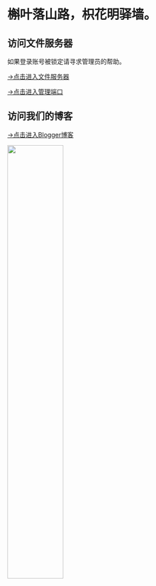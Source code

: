 # 槲叶落山路，枳花明驿墙。

## 访问文件服务器

如果登录账号被锁定请寻求管理员的帮助。

[→点击进入文件服务器](https://cloud.yingyingying.xyz:500)

[→点击进入管理端口](https://cloud.yingyingying.xyz:8888/cloud_settings.asp)

## 访问我们的博客

[→点击进入Blogger博客](https://ghs.yingyingying.xyz)

<img src="https://cloud.yingyingying.xyz:500/AICLOUD1029808536/%e4%b8%81%e5%ae%9d%e6%9a%97%e4%b8%ad%e8%a7%82%e5%af%9f.jpg" width="50%">
